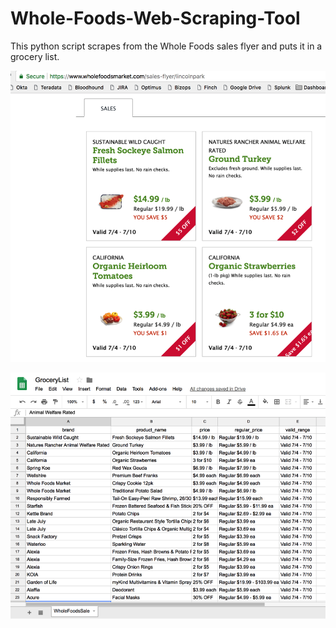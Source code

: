 # Whole-Foods-Web-Scraping-Tool
This python script scrapes from the Whole Foods sales flyer and puts it in a grocery list.

![Screenshot](WholeFoodsSaleFlyer.png)

![Screenshot](SampleOutput.png)
